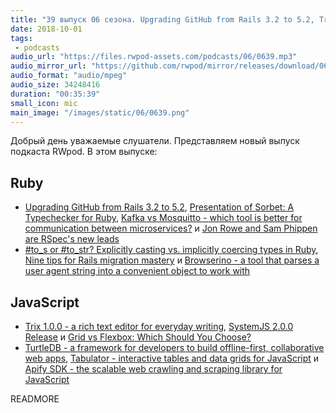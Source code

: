 ```yaml
---
title: "39 выпуск 06 сезона. Upgrading GitHub from Rails 3.2 to 5.2, Trix 1.0.0, SystemJS 2.0.0, Browserino, TurtleDB, Tabulator и прочее"
date: 2018-10-01
tags:
 - podcasts
audio_url: "https://files.rwpod-assets.com/podcasts/06/0639.mp3"
audio_mirror_url: "https://github.com/rwpod/mirror/releases/download/06.39/0639.mp3"
audio_format: "audio/mpeg"
audio_size: 34248416
duration: "00:35:39"
small_icon: mic
main_image: "/images/static/06/0639.png"
---
```


Добрый день уважаемые слушатели. Представляем новый выпуск подкаста RWpod. В этом выпуске:

## Ruby

 - [Upgrading GitHub from Rails 3.2 to 5.2](https://githubengineering.com/upgrading-github-from-rails-3-2-to-5-2/), [Presentation of Sorbet: A Typechecker for Ruby](https://sorbet.run/talks/StrangeLoop2018/#/), [Kafka vs Mosquitto - which tool is better for communication between microservices?](https://naturaily.com/blog/kafka-mosquitto-microservices) и [Jon Rowe and Sam Phippen are RSpec's new leads](http://rspec.info/blog/2018/09/jon-rowe-and-sam-phippen-are-rspecs-new-leads/)
 - [#to_s or #to_str? Explicitly casting vs. implicitly coercing types in Ruby](https://blog.appsignal.com/2018/09/25/explicitly-casting-vs-implicitly-coercing-types-in-ruby.html), [Nine tips for Rails migration mastery](http://nelsonware.com/blog/2018/09/27/nine-tips-for-rails-migration-mastery.html) и [Browserino - a tool that parses a user agent string into a convenient object to work with](https://github.com/SidOfc/browserino)

## JavaScript

 - [Trix 1.0.0 - a rich text editor for everyday writing](https://trix-editor.org/), [SystemJS 2.0.0 Release](https://guybedford.com/systemjs-2.0) и [Grid vs Flexbox: Which Should You Choose?](https://www.webdesignerdepot.com/2018/09/grid-vs-flexbox-which-should-you-choose/)
 - [TurtleDB - a framework for developers to build offline-first, collaborative web apps](https://turtle-db.github.io/), [Tabulator - interactive tables and data grids for JavaScript](http://tabulator.info/) и [Apify SDK - the scalable web crawling and scraping library for JavaScript](https://github.com/apifytech/apify-js)

READMORE
